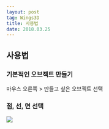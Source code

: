 ```yaml
---
layout: post 
tag: Wings3D
title: 사용법
date: 2018.03.25
---
```


## 사용법  
### 기본적인 오브젝트 만들기  
마우스 오른쪽 > 만들고 싶은 오브젝트 선택  

### 점, 선, 면 선택  
<img src="{{site.url}}/images/사용법1.jpg?raw=true">  
